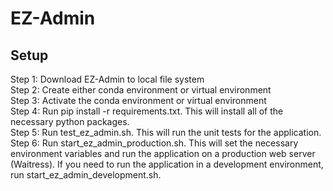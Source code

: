 # EZ-Admin

## Setup

Step 1:  Download EZ-Admin to local file system<br>
Step 2:  Create either conda environment or virtual environment<br>
Step 3:  Activate the conda environment or virtual environment<br>
Step 4:  Run pip install -r requirements.txt. This will install all of the necessary python packages. <br>
Step 5:  Run test_ez_admin.sh.  This will run the unit tests for the application. <br>
Step 6:  Run start_ez_admin_production.sh.  This will set the necessary environment variables and run the application on a production web server (Waitress). If you need to run the application in a development environment, run start_ez_admin_development.sh.  <br>


